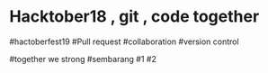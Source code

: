 # Hacktober18 , git , code together

#hactoberfest19
#Pull request
#collaboration
#version control

#together we strong
#sembarang
#1
#2
